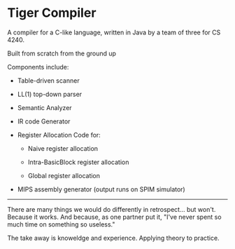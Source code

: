 # Tiger Compiler

A compiler for a C-like language, written in Java by a team of three for CS 4240.

Built from scratch from the ground up

Components include:

* Table-driven scanner

* LL(1) top-down parser

* Semantic Analyzer

* IR code Generator

* Register Allocation Code for:

  * Naive register allocation

  * Intra-BasicBlock register allocation

  * Global register allocation

* MIPS assembly generator (output runs on SPIM simulator)

---

There are many things we would do differently in retrospect... but won't. Because it works. And because, as one partner put it, "I've never spent so much time on something so useless." 

The take away is knoweldge and experience. Applying theory to practice.
